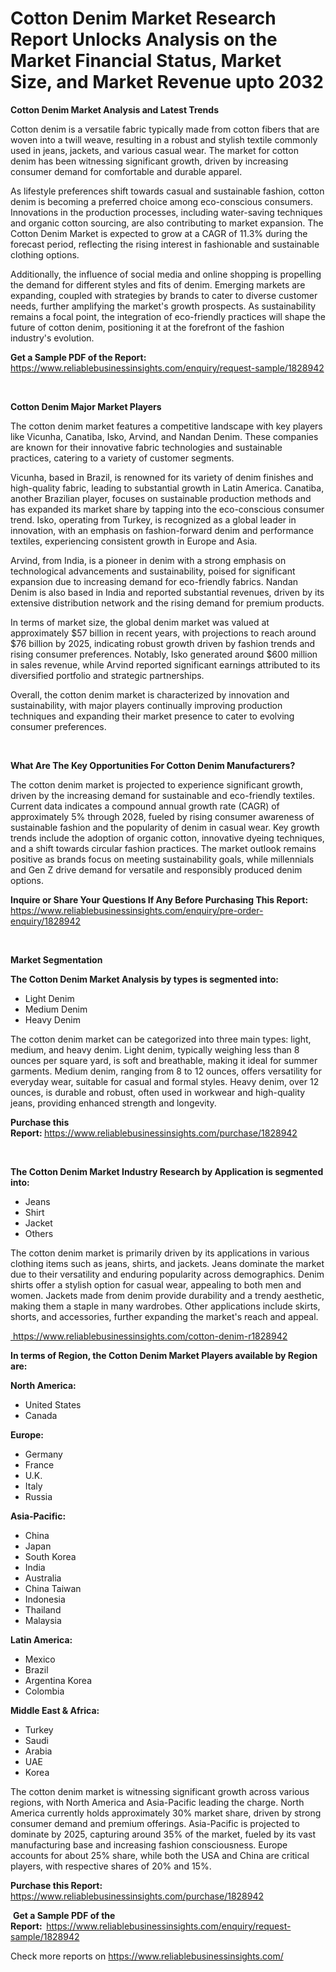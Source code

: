 <p><h1>Cotton Denim Market Research Report Unlocks Analysis on the Market Financial Status, Market Size, and Market Revenue upto 2032</h1></p><p><strong>Cotton Denim Market Analysis and Latest Trends</strong></p>
<p><p>Cotton denim is a versatile fabric typically made from cotton fibers that are woven into a twill weave, resulting in a robust and stylish textile commonly used in jeans, jackets, and various casual wear. The market for cotton denim has been witnessing significant growth, driven by increasing consumer demand for comfortable and durable apparel. </p><p>As lifestyle preferences shift towards casual and sustainable fashion, cotton denim is becoming a preferred choice among eco-conscious consumers. Innovations in the production processes, including water-saving techniques and organic cotton sourcing, are also contributing to market expansion. The Cotton Denim Market is expected to grow at a CAGR of 11.3% during the forecast period, reflecting the rising interest in fashionable and sustainable clothing options.</p><p>Additionally, the influence of social media and online shopping is propelling the demand for different styles and fits of denim. Emerging markets are expanding, coupled with strategies by brands to cater to diverse customer needs, further amplifying the market's growth prospects. As sustainability remains a focal point, the integration of eco-friendly practices will shape the future of cotton denim, positioning it at the forefront of the fashion industry's evolution.</p></p>
<p><strong>Get a Sample PDF of the Report:&nbsp;</strong> <a href="https://www.reliablebusinessinsights.com/enquiry/request-sample/1828942?utm_campaign=2190&utm_medium=2&utm_source=Github&utm_content=ia&utm_term=04042025&utm_id=cotton-denim">https://www.reliablebusinessinsights.com/enquiry/request-sample/1828942</a></p>
<p>&nbsp;</p>
<p><strong>Cotton Denim Major Market Players</strong></p>
<p><p>The cotton denim market features a competitive landscape with key players like Vicunha, Canatiba, Isko, Arvind, and Nandan Denim. These companies are known for their innovative fabric technologies and sustainable practices, catering to a variety of customer segments.</p><p>Vicunha, based in Brazil, is renowned for its variety of denim finishes and high-quality fabric, leading to substantial growth in Latin America. Canatiba, another Brazilian player, focuses on sustainable production methods and has expanded its market share by tapping into the eco-conscious consumer trend. Isko, operating from Turkey, is recognized as a global leader in innovation, with an emphasis on fashion-forward denim and performance textiles, experiencing consistent growth in Europe and Asia.</p><p>Arvind, from India, is a pioneer in denim with a strong emphasis on technological advancements and sustainability, poised for significant expansion due to increasing demand for eco-friendly fabrics. Nandan Denim is also based in India and reported substantial revenues, driven by its extensive distribution network and the rising demand for premium products.</p><p>In terms of market size, the global denim market was valued at approximately $57 billion in recent years, with projections to reach around $76 billion by 2025, indicating robust growth driven by fashion trends and rising consumer preferences. Notably, Isko generated around $600 million in sales revenue, while Arvind reported significant earnings attributed to its diversified portfolio and strategic partnerships.</p><p>Overall, the cotton denim market is characterized by innovation and sustainability, with major players continually improving production techniques and expanding their market presence to cater to evolving consumer preferences.</p></p>
<p>&nbsp;</p>
<p><strong>What Are The Key Opportunities For Cotton Denim Manufacturers?</strong></p>
<p><p>The cotton denim market is projected to experience significant growth, driven by the increasing demand for sustainable and eco-friendly textiles. Current data indicates a compound annual growth rate (CAGR) of approximately 5% through 2028, fueled by rising consumer awareness of sustainable fashion and the popularity of denim in casual wear. Key growth trends include the adoption of organic cotton, innovative dyeing techniques, and a shift towards circular fashion practices. The market outlook remains positive as brands focus on meeting sustainability goals, while millennials and Gen Z drive demand for versatile and responsibly produced denim options.</p></p>
<p><strong>Inquire or Share Your Questions If Any Before Purchasing This Report:</strong> <a href="https://www.reliablebusinessinsights.com/enquiry/pre-order-enquiry/1828942?utm_campaign=2190&utm_medium=2&utm_source=Github&utm_content=ia&utm_term=04042025&utm_id=cotton-denim">https://www.reliablebusinessinsights.com/enquiry/pre-order-enquiry/1828942</a></p>
<p>&nbsp;</p>
<p><strong>Market Segmentation</strong></p>
<p><strong>The Cotton Denim Market Analysis by types is segmented into:</strong></p>
<p><ul><li>Light Denim</li><li>Medium Denim</li><li>Heavy Denim</li></ul></p>
<p><p>The cotton denim market can be categorized into three main types: light, medium, and heavy denim. Light denim, typically weighing less than 8 ounces per square yard, is soft and breathable, making it ideal for summer garments. Medium denim, ranging from 8 to 12 ounces, offers versatility for everyday wear, suitable for casual and formal styles. Heavy denim, over 12 ounces, is durable and robust, often used in workwear and high-quality jeans, providing enhanced strength and longevity.</p></p>
<p><strong>Purchase this Report:&nbsp;</strong><a href="https://www.reliablebusinessinsights.com/purchase/1828942?utm_campaign=2190&utm_medium=2&utm_source=Github&utm_content=ia&utm_term=04042025&utm_id=cotton-denim">https://www.reliablebusinessinsights.com/purchase/1828942</a></p>
<p>&nbsp;</p>
<p><strong>The Cotton Denim Market Industry Research by Application is segmented into:</strong></p>
<p><ul><li>Jeans</li><li>Shirt</li><li>Jacket</li><li>Others</li></ul></p>
<p><p>The cotton denim market is primarily driven by its applications in various clothing items such as jeans, shirts, and jackets. Jeans dominate the market due to their versatility and enduring popularity across demographics. Denim shirts offer a stylish option for casual wear, appealing to both men and women. Jackets made from denim provide durability and a trendy aesthetic, making them a staple in many wardrobes. Other applications include skirts, shorts, and accessories, further expanding the market's reach and appeal.</p></p>
<p><a href="https://www.reliablebusinessinsights.com/cotton-denim-r1828942?utm_campaign=2190&utm_medium=2&utm_source=Github&utm_content=ia&utm_term=04042025&utm_id=cotton-denim">&nbsp;https://www.reliablebusinessinsights.com/cotton-denim-r1828942</a></p>
<p><strong>In terms of Region, the Cotton Denim Market Players available by Region are:</strong></p>
<p>
    <p> <strong> North America: </strong>
        <ul>
            <li>United States</li>
            <li>Canada</li>
        </ul>
        </p> 
    <p> <strong> Europe: </strong>
        <ul>
            <li>Germany</li>
            <li>France</li>
            <li>U.K.</li>
            <li>Italy</li>
            <li>Russia</li>
        </ul>
        </p> 
    <p> <strong> Asia-Pacific: </strong>
        <ul>
            <li>China</li>
            <li>Japan</li>
            <li>South Korea</li>
            <li>India</li>
            <li>Australia</li>
            <li>China Taiwan</li>
            <li>Indonesia</li>
            <li>Thailand</li>
            <li>Malaysia</li>
        </ul>
        </p> 
    <p> <strong> Latin America: </strong>
        <ul>
            <li>Mexico</li>
            <li>Brazil</li>
            <li>Argentina Korea</li>
            <li>Colombia</li>
        </ul>
        </p> 
    <p> <strong> Middle East & Africa: </strong>
        <ul>
            <li>Turkey</li>
            <li>Saudi</li>
            <li>Arabia</li>
            <li>UAE</li>
            <li>Korea</li>
        </ul>
    </p>
    </p>
<p><p>The cotton denim market is witnessing significant growth across various regions, with North America and Asia-Pacific leading the charge. North America currently holds approximately 30% market share, driven by strong consumer demand and premium offerings. Asia-Pacific is projected to dominate by 2025, capturing around 35% of the market, fueled by its vast manufacturing base and increasing fashion consciousness. Europe accounts for about 25% share, while both the USA and China are critical players, with respective shares of 20% and 15%.</p></p>
<p><strong>Purchase this Report: </strong><a href="https://www.reliablebusinessinsights.com/purchase/1828942?utm_campaign=2190&utm_medium=2&utm_source=Github&utm_content=ia&utm_term=04042025&utm_id=cotton-denim">https://www.reliablebusinessinsights.com/purchase/1828942</a></p>
<p>&nbsp;<strong>Get a Sample PDF of the Report:&nbsp;&nbsp;</strong><a href="https://www.reliablebusinessinsights.com/enquiry/request-sample/1828942?utm_campaign=2190&utm_medium=2&utm_source=Github&utm_content=ia&utm_term=04042025&utm_id=cotton-denim">https://www.reliablebusinessinsights.com/enquiry/request-sample/1828942</a></p>
<p><strong></strong></p>
<p>Check more reports on <a href="https://www.reliablebusinessinsights.com/?utm_campaign=2190&utm_medium=2&utm_source=Github&utm_content=ia&utm_term=04042025&utm_id=cotton-denim">https://www.reliablebusinessinsights.com/</a></p>